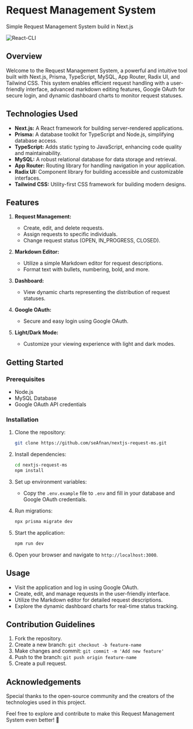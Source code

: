 # Request Management System
Simple Request Management System build in Next.js

![React-CLI](https://imgur.com/H2j2DSG.gif)

## Overview

Welcome to the Request Management System, a powerful and intuitive tool built with Next.js, Prisma, TypeScript, MySQL, App Router, Radix UI, and Tailwind CSS. This system enables efficient request handling with a user-friendly interface, advanced markdown editing features, Google OAuth for secure login, and dynamic dashboard charts to monitor request statuses.

## Technologies Used

- **Next.js:** A React framework for building server-rendered applications.
- **Prisma:** A database toolkit for TypeScript and Node.js, simplifying database access.
- **TypeScript:** Adds static typing to JavaScript, enhancing code quality and maintainability.
- **MySQL:** A robust relational database for data storage and retrieval.
- **App Router:** Routing library for handling navigation in your application.
- **Radix UI:** Component library for building accessible and customizable interfaces.
- **Tailwind CSS:** Utility-first CSS framework for building modern designs.

## Features

1. **Request Management:**
   - Create, edit, and delete requests.
   - Assign requests to specific individuals.
   - Change request status (OPEN, IN_PROGRESS, CLOSED).

2. **Markdown Editor:**
   - Utilize a simple Markdown editor for request descriptions.
   - Format text with bullets, numbering, bold, and more.

3. **Dashboard:**
   - View dynamic charts representing the distribution of request statuses.

4. **Google OAuth:**
   - Secure and easy login using Google OAuth.

5. **Light/Dark Mode:**
   - Customize your viewing experience with light and dark modes.

## Getting Started

### Prerequisites

- Node.js
- MySQL Database
- Google OAuth API credentials

### Installation

1. Clone the repository:
   ```bash
   git clone https://github.com/seAfnan/nextjs-request-ms.git
   ```

2. Install dependencies:
   ```bash
   cd nextjs-request-ms
   npm install
   ```

3. Set up environment variables:
   - Copy the `.env.example` file to `.env` and fill in your database and Google OAuth credentials.

4. Run migrations:
   ```bash
   npx prisma migrate dev
   ```

5. Start the application:
   ```bash
   npm run dev
   ```

6. Open your browser and navigate to `http://localhost:3000`.

## Usage

- Visit the application and log in using Google OAuth.
- Create, edit, and manage requests in the user-friendly interface.
- Utilize the Markdown editor for detailed request descriptions.
- Explore the dynamic dashboard charts for real-time status tracking.

## Contribution Guidelines

1. Fork the repository.
2. Create a new branch: `git checkout -b feature-name`
3. Make changes and commit: `git commit -m 'Add new feature'`
4. Push to the branch: `git push origin feature-name`
5. Create a pull request.

## Acknowledgements

Special thanks to the open-source community and the creators of the technologies used in this project.

Feel free to explore and contribute to make this Request Management System even better! 🚀
